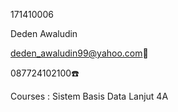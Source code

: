 171410006

Deden Awaludin

deden_awaludin99@yahoo.com:email:

087724102100:telephone:

Courses :
Sistem Basis Data Lanjut 4A
